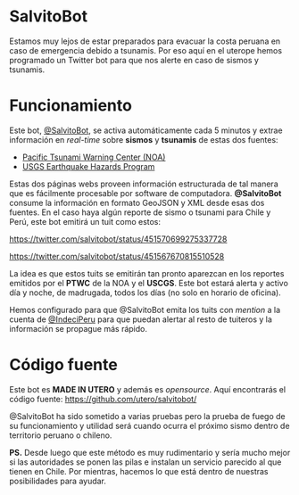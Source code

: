 # SalvitoBot
Estamos muy lejos de estar preparados para evacuar la costa peruana en
caso de emergencia debido a tsunamis. Por eso aquí en el uterope hemos programado un
Twitter bot para que nos alerte en caso de sismos y tsunamis.

# Funcionamiento
Este bot, [@SalvitoBot](https://twitter.com/salvitobot), se activa
automáticamente cada 5 minutos y extrae información en *real-time* sobre
**sismos** y **tsunamis** de estas dos fuentes:

* [Pacific Tsunami Warning Center (NOA)](http://ptwc.weather.gov/)
* [USGS Earthquake Hazards Program](http://earthquake.usgs.gov/)

Estas dos páginas webs proveen información estructurada de tal manera que es
fácilmente procesable por software de computadora. **@SalvitoBot** consume la
información en formato GeoJSON y XML desde esas dos fuentes. En el caso haya
algún reporte de sismo o tsunami para Chile y Perú, este bot emitirá un tuit
como estos:

https://twitter.com/salvitobot/status/451570699275337728

https://twitter.com/salvitobot/status/451567670815510528

La idea es que estos tuits se emitirán tan pronto aparezcan en los reportes
emitidos por el **PTWC** de la NOA y el **USCGS**. Este bot estará alerta y
activo día y noche, de madrugada, todos los días (no solo en horario de
oficina).

Hemos configurado para que @SalvitoBot emita los tuits con *mention* a la
cuenta de [@IndeciPeru](https://twitter.com/indeciperu) para que puedan alertar
al resto de tuiteros y la información se propague más rápido.

# Código fuente
Este bot es **MADE IN UTERO** y además es *opensource*. Aquí encontrarás el
código fuente: <https://github.com/utero/salvitobot/>

@SalvitoBot ha sido sometido a varias pruebas pero la prueba de fuego de su
funcionamiento y utilidad será cuando ocurra el próximo sismo dentro de
territorio peruano o chileno.

**PS.** Desde luego que este método es muy rudimentario y sería mucho mejor si
las autoridades se ponen las pilas e instalan un servicio parecido al que
tienen en Chile. Por mientras, hacemos lo que está dentro de nuestras
posibilidades para ayudar.
